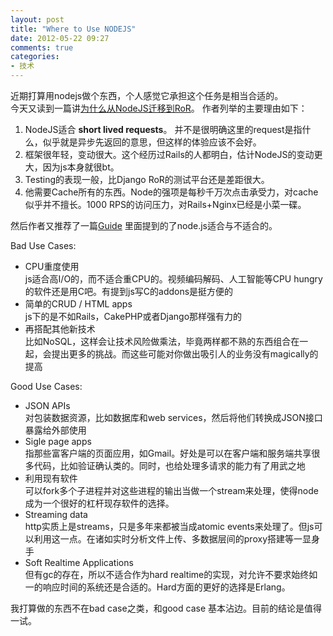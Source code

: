 ```yaml
---
layout: post
title: "Where to Use NODEJS"
date: 2012-05-22 09:27
comments: true
categories: 
- 技术
---
```



近期打算用nodejs做个东西，个人感觉它承担这个任务是相当合适的。  
今天又读到一篇讲[为什么从NodeJS迁移到RoR](http://blog.targeterapp.com/post/22984987832/why-we-moved-from-nodejs-to-ror)。
作者列举的主要理由如下：

1. NodeJS适合 **short lived requests**。 并不是很明确这里的request是指什么，似乎就是异步先返回的意思，但这样的体验应该不会好。
2. 框架很年轻，变动很大。这个经历过Rails的人都明白，估计NodeJS的变动更大，因为js本身就很bt。
3. Testing的表现一般，比Django RoR的测试平台还是差距很大。
4. 他需要Cache所有的东西。Node的强项是每秒千万次点击承受力，对cache似乎并不擅长。1000 RPS的访问压力，对Rails+Nginx已经是小菜一碟。

然后作者又推荐了一篇[Guide](http://nodeguide.com/convincing_the_boss.html)
里面提到的了node.js适合与不适合的。

Bad Use Cases:

* CPU重度使用  
  js适合高I/O的，而不适合重CPU的。视频编码解码、人工智能等CPU hungry的软件还是用C吧。有提到js写C的addons是挺方便的  
* 简单的CRUD / HTML apps  
  js下的是不如Rails，CakePHP或者Django那样强有力的  
* 再搭配其他新技术  
  比如NoSQL，这样会让技术风险做乘法，毕竟两样都不熟的东西组合在一起，会提出更多的挑战。而这些可能对你做出吸引人的业务没有magically的提高  

Good Use Cases:

* JSON APIs  
  对包装数据资源，比如数据库和web services，然后将他们转换成JSON接口暴露给外部使用  
* Sigle page apps  
  指那些富客户端的页面应用，如Gmail。好处是可以在客户端和服务端共享很多代码，比如验证确认类的。同时，也给处理多请求的能力有了用武之地  
* 利用现有软件  
  可以fork多个子进程并对这些进程的输出当做一个stream来处理，使得node成为一个很好的杠杆现存软件的选择。  
* Streaming data  
  http实质上是streams，只是多年来都被当成atomic events来处理了。但js可以利用这一点。在诸如实时分析文件上传、多数据层间的proxy搭建等一显身手
* Soft Realtime Applications  
  但有gc的存在，所以不适合作为hard realtime的实现，对允许不要求始终如一的响应时间的系统还是合适的。Hard方面的更好的选择是Erlang。


我打算做的东西不在bad case之类，和good case 基本沾边。目前的结论是值得一试。
  

